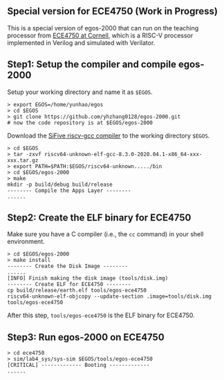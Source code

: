 ## Special version for ECE4750 (Work in Progress)

This is a special version of egos-2000 that can run on the teaching processor from [ECE4750 at Cornell](https://github.com/cornell-ece4750/), which is a RISC-V processor implemented in Verilog and simulated with Verilator.

## Step1: Setup the compiler and compile egos-2000

Setup your working directory and name it as `$EGOS`.

```shell
> export EGOS=/home/yunhao/egos
> cd $EGOS
> git clone https://github.com/yhzhang0128/egos-2000.git
# now the code repository is at $EGOS/egos-2000
```

Download the [SiFive riscv-gcc compiler](https://github.com/sifive/freedom-tools/releases/tag/v2020.04.0-Toolchain.Only) to the working directory `$EGOS`.

```shell
> cd $EGOS
> tar -zxvf riscv64-unknown-elf-gcc-8.3.0-2020.04.1-x86_64-xxx-xxx.tar.gz
> export PATH=$PATH:$EGOS/riscv64-unknown...../bin
> cd $EGOS/egos-2000
> make
mkdir -p build/debug build/release
-------- Compile the Apps Layer --------
......
```

## Step2: Create the ELF binary for ECE4750

Make sure you have a C compiler (i.e., the `cc` command) in your shell environment.

```shell
> cd $EGOS/egos-2000
> make install
-------- Create the Disk Image --------
......
[INFO] Finish making the disk image (tools/disk.img)
-------- Create ELF for ECE4750 --------
cp build/release/earth.elf tools/egos-ece4750
riscv64-unknown-elf-objcopy --update-section .image=tools/disk.img tools/egos-ece4750
```

After this step, `tools/egos-ece4750` is the ELF binary for ECE4750.

## Step3: Run egos-2000 on ECE4750

```shell
> cd ece4750
> sim/lab4_sys/sys-sim $EGOS/tools/egos-ece4750
[CRITICAL] ------------- Booting -------------
......
```
